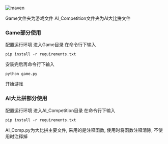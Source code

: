![maven](https://img.shields.io/badge/Language-Python3-green)

Game文件夹为游戏文件
AI_Competition文件夹为AI大比拼文件

### Game部分使用
配置运行环境
进入Game目录 在命令行下输入
```
pip install -r requirements.txt
```
安装完后再命令行下输入
```
python game.py
```
开始游戏

### AI大比拼部分使用
配置运行环境
进入AI_Competition目录 在命令行下输入
```
pip install -r requirements.txt
```
AI_Comp.py为大比拼主要文件, 采用的是注释函数, 使用时将函数注释清除, 不使用时注释掉
